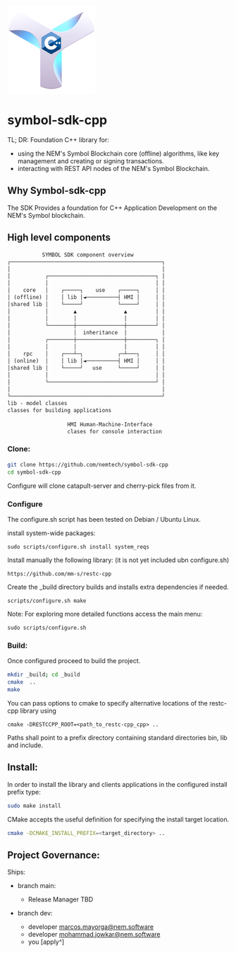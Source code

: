 ![Symbol-cpp](./doc/symbolcpp_200.png)

# symbol-sdk-cpp

TL; DR: Foundation C++ library for:
  * using the NEM's Symbol Blockchain core (offline) algorithms, like key management and creating or signing transactions.
  * interacting with REST API nodes of the NEM's Symbol Blockchain.

## Why Symbol-sdk-cpp

The SDK Provides a foundation for C++ Application Development on the NEM's Symbol blockchain.

## High level components
```
           SYMBOL SDK component overview
┌────────────────────────────────────────────────┐
│                                                │
│           ┌──────────────────────────────────┐ │
│           │                                  │ │
│    core   │    ┌─────┐    use    ┌─────┐     │ │
│ (offline) │    │ lib │◄──────────┤ HMI │     │ │
│shared lib │    └─────┘           └─────┘     │ │
│           │        ▲               ▲         │ │
│           │        │               │         │ │
│           └────────┼───────────────┼─────────┘ │
│                    │  inheritance  │           │
│           ┌────────┼───────────────┼─────────┐ │
│           │        │               │         │ │
│    rpc    │    ┌───┴─┐           ┌─┴───┐     │ │
│ (online)  │    │ lib │◄──────────┤ HMI │     │ │
│shared lib │    └─────┘   use     └─────┘     │ │
│           │                                  │ │
│           └──────────────────────────────────┘ │
│                                                │
└────────────────────────────────────────────────┘
lib - model classes
classes for building applications

                   HMI Human-Machine-Interface
                   clases for console interaction
```


### Clone:
```sh
git clone https://github.com/nemtech/symbol-sdk-cpp
cd symbol-sdk-cpp
```

Configure will clone catapult-server and cherry-pick files from it.

### Configure
The configure.sh script has been tested on Debian / Ubuntu Linux.

install system-wide packages:
```
sudo scripts/configure.sh install system_reqs
```

Install manually the following library: (it is not yet included ubn configure.sh)
```
https://github.com/mm-s/restc-cpp 
```

Create the _build directory
builds and installs extra dependencies if needed.
```
scripts/configure.sh make
```

Note: For exploring more detailed functions access the main menu:
```
sudo scripts/configure.sh
```

### Build:
Once configured proceed to build the project.

```sh
mkdir _build; cd _build
cmake  ..
make
```
You can pass options to cmake to specify alternative locations of the restc-cpp library using
```
cmake -DRESTCCPP_ROOT=<path_to_restc-cpp_cpp> ..
```
Paths shall point to a prefix directory containing standard directories bin, lib and include.

## Install:
In order to install the library and clients applications in the configured install prefix type:
```sh
sudo make install
```

CMake accepts the useful definition for specifying the install target location.
```sh
cmake -DCMAKE_INSTALL_PREFIX=<target_directory> ..
```

## Project Governance:
Ships: 
* branch main: 
  * Release Manager TBD

* branch dev:
  * developer marcos.mayorga@nem.software
  * developer mohammad.jowkar@nem.software
  * you [apply^]


